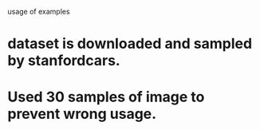 usage of examples
# dataset is downloaded and sampled by stanfordcars. 
# Used 30 samples of image to prevent wrong usage.